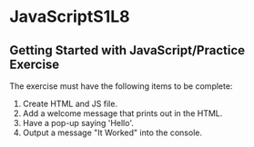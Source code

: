 # JavaScriptS1L8
## Getting Started with JavaScript/Practice Exercise

The exercise must have the following items to be complete:
1. Create HTML and JS file.
2. Add a welcome message that prints out in the HTML.
3. Have a pop-up saying 'Hello'.
4. Output a message "It Worked" into the console.
